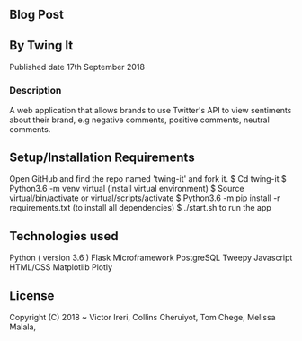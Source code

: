 ## Blog Post

## By Twing It
Published date 17th September 2018

### Description
A web application that allows brands to use Twitter's API to view sentiments about their brand, e.g negative comments, positive comments, neutral comments.  

## Setup/Installation Requirements
Open GitHub and find the repo named 'twing-it' and fork it. 
$ Cd twing-it
$ Python3.6 -m venv virtual (install virtual environment)
$ Source virtual/bin/activate or virtual/scripts/activate
$ Python3.6 -m pip install -r requirements.txt (to install all dependencies)
$ ./start.sh to run the app

## Technologies used
Python ( version 3.6 )
Flask Microframework
PostgreSQL
Tweepy
Javascript
HTML/CSS
Matplotlib
Plotly

## License 
Copyright (C) 2018 ~ Victor Ireri, Collins Cheruiyot, Tom Chege, Melissa Malala,